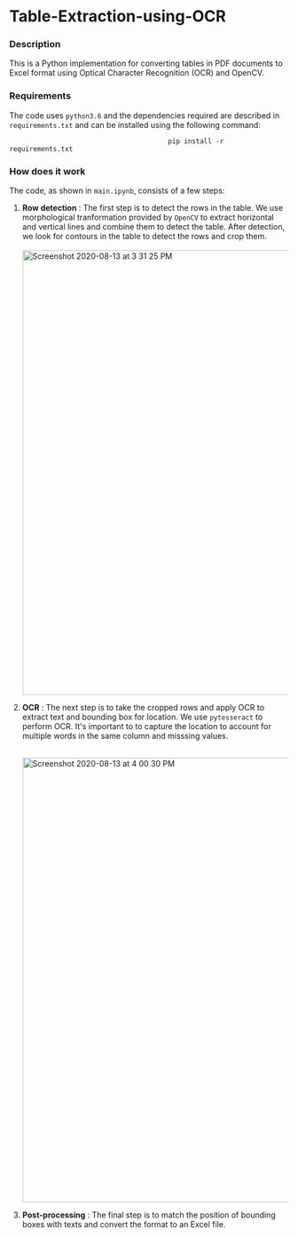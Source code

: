 # Table-Extraction-using-OCR

### Description

This is a Python implementation for converting tables in PDF documents to Excel format using Optical Character Recognition (OCR) and OpenCV.

### Requirements

The code uses `python3.6` and the dependencies required are described in `requirements.txt` and can be installed using the following command:

                                            pip install -r requirements.txt
  
  
### How does it work

The code, as shown in `main.ipynb`, consists of a few steps:

1. **Row detection** : The first step is to detect the rows in the table. We use morphological tranformation provided by `OpenCV` to extract horizontal and vertical lines and combine them to detect the table. After detection, we look for contours in the table to detect the rows and crop them.<br/><br/>
                                                  <img width="800" align ="middle" alt="Screenshot 2020-08-13 at 3 31 25 PM" src="https://user-images.githubusercontent.com/34549910/90106672-592b9b00-dd7a-11ea-95d3-518b13943656.png">


2. **OCR** : The next step is to take the cropped rows and apply OCR to extract text and bounding box for location. We use `pytesseract` to perform OCR. It's important to to capture the location to account for multiple words in the same column and misssing values. <br/><br/>


      <img width="800" alt="Screenshot 2020-08-13 at 4 00 30 PM" src="https://user-images.githubusercontent.com/34549910/90109297-30a5a000-dd7e-11ea-839c-a57fc86303cb.png">
      
3. **Post-processing** : The final step is to match the position of bounding boxes with texts and convert the format to an Excel file. 






                                          
                                          
